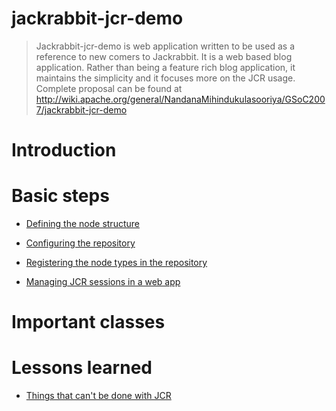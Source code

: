 # jackrabbit-jcr-demo #
> Jackrabbit-jcr-demo is web application written to be used as a reference to new comers to Jackrabbit. It is a web based blog application. Rather than being a feature rich blog application, it maintains the simplicity and it focuses more on the JCR usage.
> Complete proposal can be found at http://wiki.apache.org/general/NandanaMihindukulasooriya/GSoC2007/jackrabbit-jcr-demo

# Introduction #


# Basic steps #

  * [Defining the node structure](NodeStructure.md)

  * [Configuring the repository](#.md)

  * [Registering the node types in the repository](RegisterNodeTypes.md)

  * [Managing JCR sessions in a web app ](ManagingJCRSessionInWebapps.md)




# Important classes #


# Lessons learned #

  * [Things that can't be done with JCR](ThingsThatCantBeDone.md)

